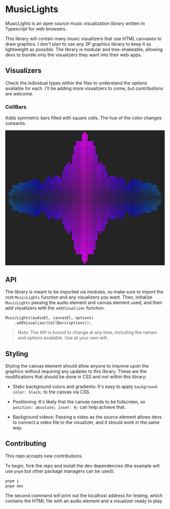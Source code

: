 # MusicLights

MusicLights is an open source music visualization library written in Typescript for web browsers.

This library will contain many music visualizers that use HTML canvases to draw graphics. I don't plan to use any 3P graphics library to keep it as lightweight as possible. The library is modular and tree-shakeable, allowing devs to bundle only the visualizers they want into their web apps.

## Visualizers

Check the individual types within the files to understand the options available for each. I'll be adding more visualizers to come, but contributions are welcome.

### CellBars

Adds symmetric bars filled with square cells. The hue of the color changes outwards.

![](./imgs/cellbars.png)

## API

The library is meant to be imported via modules, so make sure to import the root `MusicLights` function and any visualizers you want. Then, initialize `MusicLights` passing the audio element and canvas element used, and then add visualizers with the `addVisualizer` function. 

```
MusicLights(audioEl, canvasEl, options)
    .addVisualizer(CellBars(options));
```

> Note: The API is bound to change at any time, including the names and options available. Use at your own will.

## Styling

Styling the canvas element should allow anyone to improve upon the graphics without requiring any updates to this library. These are the modifications that should be done in CSS and not within this library:

- Static background colors and gradients: It's easy to apply `background-color: black;` to the canvas via CSS.

- Positioning: It's likely that the canvas needs to be fullscreen, so `position: absolute; inset: 0;` can help achieve that.

- Background videos: Passing a video as the source element allows devs to connect a video file to the visualizer, and it should work in the same way.

## Contributing

This repo accepts new contributions.

To begin, fork the repo and install the dev dependencies (the example will use `pnpm` but other package managers can be used):

```
pnpm i
pnpm dev
```
The second command will print out the localhost address for testing, which contains the HTML file with an audio element and a visualizer ready to play.
